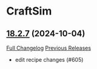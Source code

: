 # CraftSim

## [18.2.7](https://github.com/derfloh205/CraftSim/tree/18.2.7) (2024-10-04)
[Full Changelog](https://github.com/derfloh205/CraftSim/compare/18.2.6...18.2.7) [Previous Releases](https://github.com/derfloh205/CraftSim/releases)

- edit recipe changes (#605)  
